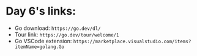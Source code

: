 # Day 6's links:

*   Go download: `https://go.dev/dl/`
*   Tour link: `https://go.dev/tour/welcome/1`
*   Go VSCode extension: `https://marketplace.visualstudio.com/items?itemName=golang.Go`
